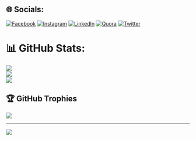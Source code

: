 
## 🌐 Socials:
[![Facebook](https://img.shields.io/badge/Facebook-%231877F2.svg?logo=Facebook&logoColor=white)](https://facebook.com/TharejaKshitij) [![Instagram](https://img.shields.io/badge/Instagram-%23E4405F.svg?logo=Instagram&logoColor=white)](https://instagram.com/kshitijthareja) [![LinkedIn](https://img.shields.io/badge/LinkedIn-%230077B5.svg?logo=linkedin&logoColor=white)](https://linkedin.com/in/kshitijthareja) [![Quora](https://img.shields.io/badge/Quora-%23B92B27.svg?logo=Quora&logoColor=white)](https://quora.com/profile/Kshitij-Thareja) [![Twitter](https://img.shields.io/badge/Twitter-%231DA1F2.svg?logo=Twitter&logoColor=white)](https://twitter.com/TharejaKshitij) 
# 📊 GitHub Stats:
![](https://github-readme-stats.vercel.app/api?username=KshitijThareja&theme=dark&hide_border=false&include_all_commits=true&count_private=true)<br/>
![](https://github-readme-streak-stats.herokuapp.com/?user=KshitijThareja&theme=dark&hide_border=false)<br/>
![](https://github-readme-stats.vercel.app/api/top-langs/?username=KshitijThareja&theme=dark&hide_border=false&include_all_commits=true&count_private=true&layout=compact)

## 🏆 GitHub Trophies
![](https://github-profile-trophy.vercel.app/?username=KshitijThareja&theme=radical&no-frame=false&no-bg=true&margin-w=4)


---
[![](https://visitcount.itsvg.in/api?id=KshitijThareja&icon=0&color=0)](https://visitcount.itsvg.in)

<!-- Proudly created with GPRM ( https://gprm.itsvg.in ) -->
